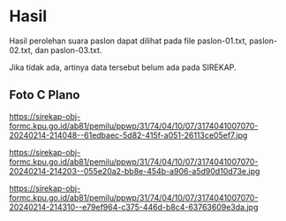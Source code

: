 # Hasil

Hasil perolehan suara paslon dapat dilihat pada file paslon-01.txt, paslon-02.txt, dan paslon-03.txt.

Jika tidak ada, artinya data tersebut belum ada pada SIREKAP.

## Foto C Plano

https://sirekap-obj-formc.kpu.go.id/ab81/pemilu/ppwp/31/74/04/10/07/3174041007070-20240214-214048--61edbaec-5d82-415f-a051-26113ce05ef7.jpg

https://sirekap-obj-formc.kpu.go.id/ab81/pemilu/ppwp/31/74/04/10/07/3174041007070-20240214-214203--055e20a2-bb8e-454b-a906-a5d90d10d73e.jpg

https://sirekap-obj-formc.kpu.go.id/ab81/pemilu/ppwp/31/74/04/10/07/3174041007070-20240214-214310--e79ef964-c375-446d-b8c4-63763609e3da.jpg
